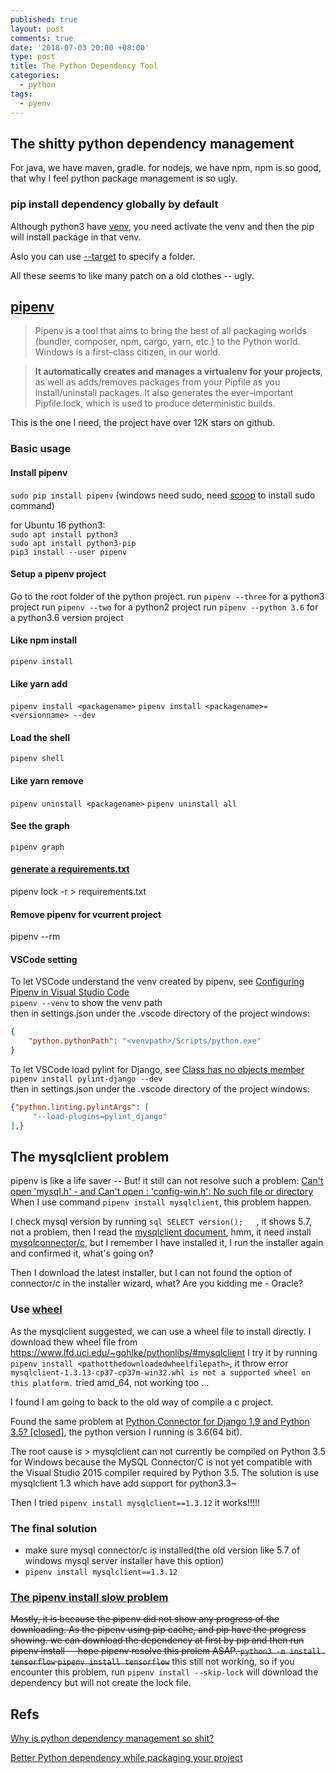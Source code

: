 ```yaml
---
published: true
layout: post
comments: true
date: '2018-07-03 20:00 +08:00'
type: post
title: The Python Dependency Tool
categories:
  - python
tags:
  - pyenv
---
```

## The shitty python dependency management
For java, we have maven, gradle. for nodejs, we have npm, npm is so good, that why I feel python package management is so ugly.

### pip install dependency globally by default
Although python3 have [venv](https://docs.python.org/3/library/venv.html), you need activate the venv and then the pip will install package in that venv.

Aslo you can use [--target](https://pip.pypa.io/en/latest/reference/pip_install/#cmdoption-t) to specify a folder.

All these seems to like many patch on a old clothes -- ugly.

## [pipenv](https://github.com/pypa/pipenv)
> Pipenv is a tool that aims to bring the best of all packaging worlds (bundler, composer, npm, cargo, yarn, etc.) to the Python world. Windows is a first–class citizen, in our world.

> **It automatically creates and manages a virtualenv for your projects**, as well as adds/removes packages from your Pipfile as you install/uninstall packages. It also generates the ever–important Pipfile.lock, which is used to produce deterministic builds.

This is the one I need, the project have over 12K stars on github.

### Basic usage

#### Install  pipenv
`sudo pip install pipenv` (windows need sudo, need [scoop](https://github.com/lukesampson/scoop) to install sudo command)


for Ubuntu 16 python3:   
`sudo apt install python3`   
`sudo apt install python3-pip`    
`pip3 install --user pipenv`    


#### Setup a pipenv project
Go to the root folder of the python project.
run `pipenv --three` for a python3 project
run `pipenv --two` for a python2 project
run `pipenv --python 3.6` for a python3.6 version project

#### Like npm install
`pipenv install`

#### Like yarn add
`pipenv install <packagename>`
`pipenv install <packagename>=<versionname> --dev`

#### Load the shell
`pipenv shell`

#### Like yarn remove
`pipenv uninstall <packagename>`
`pipenv uninstall all`

#### See the graph
`pipenv graph`

#### [generate a requirements.txt](https://docs.pipenv.org/advanced/#generating-a-requirements-txt)
pipenv lock -r > requirements.txt

#### Remove pipenv for vcurrent project
pipenv --rm

#### 

#### VSCode setting
To let VSCode understand the venv created by pipenv, see [Configuring Pipenv in Visual Studio Code](https://olav.it/2017/03/04/pipenv-visual-studio-code/)  
`pipenv --venv` to show the venv path  
then in settings.json under the .vscode directory of the project
windows:
```json
{
    "python.pythonPath": "<venvpath>/Scripts/python.exe"
}
```
To let VSCode load pylint for Django, see [Class has no objects member](https://stackoverflow.com/questions/45135263/class-has-no-objects-member)  
`pipenv install pylint-django --dev`  
then in settings.json under the .vscode directory of the project
windows:
```json
{"python.linting.pylintArgs": [
     "--load-plugins=pylint_django"
],}
```



## The mysqlclient problem
pipenv is like a life saver -- But! it still can not resolve such a problem:
[Can't open 'mysql.h' - and Can't open : 'config-win.h': No such file or directory](https://stackoverflow.com/questions/51118963/issues-installing-mysqldb-with-python-3-6-5-cant-open-mysql-h-and-cant-op)  
When I use command `pipenv install mysqlclient`, this problem happen.  

I check mysql version by running ```sql SELECT version();   ```, it shows 5.7, not a problem, then I read the [mysqlclient document](https://pypi.org/project/mysqlclient/), hmm, it need install [mysqlconnector/c](https://dev.mysql.com/downloads/connector/c/), but I remember I have installed it, I run the installer again and confirmed it, what's going on?  

Then I download the latest installer, but I can not found the option of connector/c in the installer wizard, what? Are you kidding me - Oracle?

### Use [wheel](https://pypi.org/project/wheel/)
As the mysqlclient suggested, we can use a wheel file to install directly.
I download thew wheel file from https://www.lfd.uci.edu/~gohlke/pythonlibs/#mysqlclient
I try it by running `pipenv install <pathotthedownloadedwheelfilepath>`, it throw error `mysqlclient-1.3.13-cp37-cp37m-win32.whl is not a supported wheel on this platform.` tried amd_64, not working too ...

I found I am going to back to the old way of compile a c project. 

Found the same problem at [Python Connector for Django 1.9 and Python 3.5? [closed]](https://stackoverflow.com/questions/34456770/python-connector-for-django-1-9-and-python-3-5), the python version I running is 3.6(64 bit).

The root cause is > mysqlclient can not currently be compiled on Python 3.5 for Windows because the MySQL Connector/C is not yet compatible with the Visual Studio 2015 compiler required by Python 3.5. The solution is use mysqlclient 1.3 which have add support for python3.3~

Then I tried `pipenv install mysqlclient==1.3.12` it works!!!!!

### The final solution
- make sure mysql connector/c is installed(the old version like 5.7 of windows mysql server installer have this option)  
- `pipenv install mysqlclient==1.3.12`

### [The pipenv install slow problem](https://github.com/pypa/pipenv/issues/1816)
~~Mostly, it is because the pipenv did not show any progress of the downloading.
As the pipenv using pip cache, and pip have the progress showing. we can download the dependency at first by pip and then run pipenv install -- hope pipenv resolve this prolem ASAP.
`python3 -m install tensorflow`
`pipenv install tensorflow`~~
this still not working, so if you encounter this problem, 
run `pipenv install --skip-lock` will download the dependency but will not create the lock file.


## Refs  
[Why is python dependency management so shit?](https://www.reddit.com/r/Python/comments/51ae8b/why_is_python_dependency_management_so_shit/)

[Better Python dependency while packaging your project](https://medium.com/python-pandemonium/better-python-dependency-and-package-management-b5d8ea29dff1)
